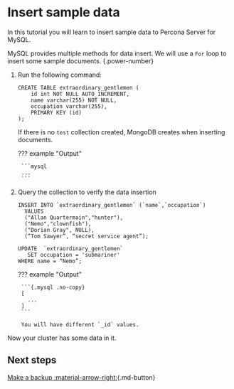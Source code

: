 # Insert sample data 

In this tutorial you will learn to insert sample data to Percona Server for MySQL.

MySQL provides multiple methods for data insert. We will use a `For` loop to insert some sample documents.
{.power-number}

1. Run the following command: 

    ```mysql
    CREATE TABLE extraordinary_gentlemen (
        id int NOT NULL AUTO_INCREMENT,
        name varchar(255) NOT NULL,
        occupation varchar(255),
        PRIMARY KEY (id)
    );
    ```

    If there is no `test` collection created, MongoDB creates when inserting documents.





    ??? example "Output"

        ```mysql
        ...
        ```

2. Query the collection to verify the data insertion

    ```mysql
    INSERT INTO `extraordinary_gentlemen` (`name`,`occupation`)
      VALUES
      ("Allan Quartermain","hunter"),
      ("Nemo","clownfish"),
      ("Dorian Gray", NULL),
      (“Tom Sawyer”, “secret service agent”);
    ```


    ``` {.mysql data-prompt="admin>"}
    UPDATE  `extraordinary_gentlemen`
       SET occupation = 'submariner'
    WHERE name = “Nemo”;
    ```

    ??? example "Output"

        ```{.mysql .no-copy}
        [
          ...
        ]
        ```

        You will have different `_id` values.

Now your cluster has some data in it.

## Next steps

[Make a backup :material-arrow-right:](backup-tutorial.md){.md-button}   
